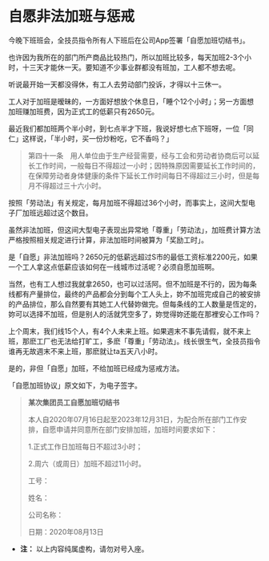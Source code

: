 # 自愿非法加班与惩戒


今晚下班班会，全技员指令所有人下班后在公司App签署「自愿加班切结书」。

也许因为我所在的部门所产商品比较热门，所以加班比较多，每天加班2-3个小时，十三天才能休一天。要知道不少事业群都没有班加，工人都不想去呢。

听说最开始一天都没得休，有工人去劳动部门投诉，才得以十三休一。

工人对于加班是暧昧的，一方面好想放个休息日，「睡个12个小时」；另一方面想加班赚加班费，因为正式工的低薪只有2650元。

最近我们都加班两个半小时，到七点半才下班，我说好想七点下班呀，一位「同仁」这样说，「半小时，买一份炒粉吃，它不香吗？」

> 第四十一条　用人单位由于生产经营需要，经与工会和劳动者协商后可以延长工作时间，一般每日不得超过一小时；因特殊原因需要延长工作时间的，在保障劳动者身体健康的条件下延长工作时间每日不得超过三小时，但是每月不得超过三十六小时。

按照「劳动法」有关规定，每月加班不得超过36个小时，而事实上，这间大型电子厂加班远超过这个数目。

虽然非法加班，但这间大型电子表现出异常地「尊重」「劳动法」，加班费计算方法严格按照相关规定进行计算，非法加班时间被算为「奖励工时」。

是「自愿」非法加班吗？2650元的低薪远超过S市的最低工资标准2200元，如果一个工人拿这点低薪应该如何在一线城市过活呢？必须自愿加班啊。

当然，也有工人想过我就拿2650，也可以过活阿。但不加班是不行的，因为每条线都有产量排位，最终的产品都会分到每个工人头上，妳不加班完成自己的被安排的产品排位，那么自然要有其她工人代替妳做完。但每条线的工人数量是恆定的，妳可以选择不加班，但是别人的活就凭空多了，妳觉得妳还能在那裡安心工作吗？

上个周末，我们线15个人，有4个人未来上班。如果週末不事先请假，就不来上班，那麽工厂也无法给打旷工，多麽「尊重」「劳动法」。线长很生气，全技员指令谁再无故週末不来上班，那麽就让ta五天八小时。

是的，非但「自愿」加班，不给加班已经成为惩戒方法。

「自愿加班协议」原文如下，为电子签字。

> **某次集团员工自愿加班切结书**
> 
> 本人自2020年07月16日起至2023年12月31日，为配合所在部门工作安排，自愿申请并同意所在部门安排加班，加班时间要求如下：
> 
> 1.正式工作日加班每日不超过3小时；
> 
> 2.周六（或周日）加班不超过11小时。
> 
> 工号：
> 
> 姓名：
> 
> 公司名称：
> 
> 日期：2020年08月13日

- **注：** 以上内容纯属虚构，请勿对号入座。

